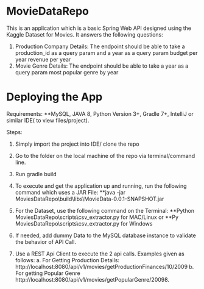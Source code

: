 # MovieDataRepo
This is an application which is a basic Spring Web API designed using the Kaggle Dataset for Movies. It answers the following questions:

1. Production Company Details: The endpoint should be able to take a production_id as a query param and a year as a query param budget per year revenue per year
2. Movie Genre Details: The endpoint should be able to take a year as a query param most popular genre by year

# Deploying the App
Requirements:
**MySQL, JAVA 8, Python Version 3+, Gradle 7+, IntelliJ or similar IDE( to view files/project). 

Steps:
1. Simply import the project into IDE/ clone the repo
2. Go to the folder on the local machine of the repo via terminal/command line.
3. Run gradle build
4. To execute and get the application up and running, run the following command which uses a JAR File: 
    **java -jar MoviesDataRepo\build\libs\MovieData-0.0.1-SNAPSHOT.jar
5. For the Dataset, use the following command on the Terminal: 
    **Python MoviesDataRepo\scripts\csv_extractor.py for MAC/Linux or 
    **Py MoviesDataRepo\scripts\csv_extractor.py for Windows

6. If needed, add dummy Data to the MySQL database instance to validate the behavior of API Call.
7. Use a REST Api Client to execute the 2 api calls. Examples given as follows:
    a. For Getting Production Details: http://localhost:8080/api/v1/movies/getProductionFinances/10/2009
    b. For getting Popular Genre http://localhost:8080/api/v1/movies/getPopularGenre/20098. 
